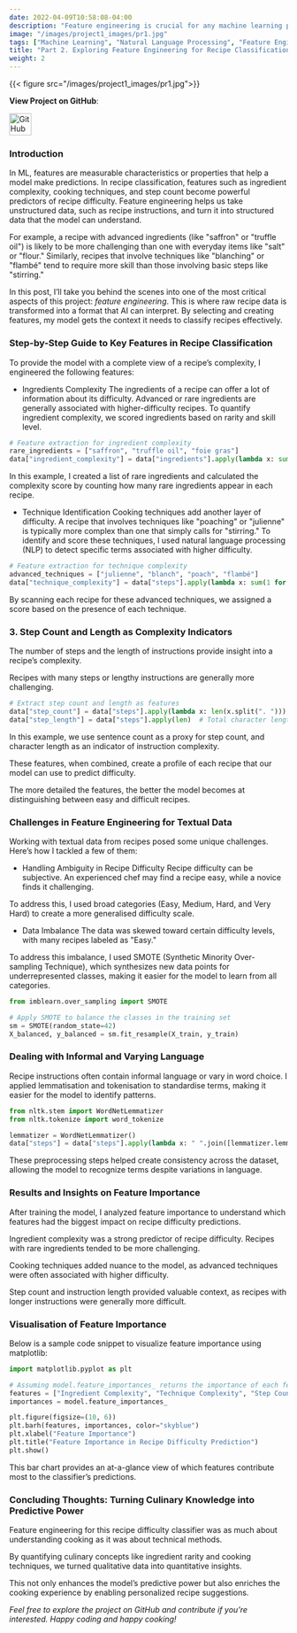 ```yaml
---
date: 2022-04-09T10:58:08-04:00
description: "Feature engineering is crucial for any machine learning project. In the second blog, I discuss how I extracted meaningful features from recipe data to help the AI model better understand cooking complexity. This blog covers the techniques I used to represent ingredients and cooking steps, allowing the model to distinguish between easy and challenging recipes."
image: "/images/project1_images/pr1.jpg"
tags: ["Machine Learning", "Natural Language Processing", "Feature Engineering", "Recipe Classification", "Random Forest", "AI in Cooking", "LIME Interpretability", "Text Processing", "Python for Machine Learning"]
title: "Part 2. Exploring Feature Engineering for Recipe Classification: How AI Understands Cooking Complexity."
weight: 2
---
```

{{< figure src="/images/project1_images/pr1.jpg">}}


**View Project on GitHub**: 

<a href="https://github.com/drnsmith/AI-Recipe-Classifier" target="_blank">
    <img src="/images/github.png" alt="GitHub" style="width:40px; height:40px; vertical-align: middle;">
  </a>

### Introduction
In ML, features are measurable characteristics or properties that help a model make predictions. In recipe classification, features such as ingredient complexity, cooking techniques, and step count become powerful predictors of recipe difficulty. Feature engineering helps us take unstructured data, such as recipe instructions, and turn it into structured data that the model can understand. 

For example, a recipe with advanced ingredients (like "saffron" or "truffle oil") is likely to be more challenging than one with everyday items like "salt" or "flour." Similarly, recipes that involve techniques like "blanching" or "flambé" tend to require more skill than those involving basic steps like "stirring." 

In this post, I’ll take you behind the scenes into one of the most critical aspects of this project: *feature engineering*. This is where raw recipe data is transformed into a format that AI can interpret. By selecting and creating features, my model gets the context it needs to classify recipes effectively.


### Step-by-Step Guide to Key Features in Recipe Classification
To provide the model with a complete view of a recipe’s complexity, I engineered the following features:

 - Ingredients Complexity
The ingredients of a recipe can offer a lot of information about its difficulty.  Advanced or rare ingredients are generally associated with higher-difficulty recipes. 
To quantify ingredient complexity, we scored ingredients based on rarity and skill level.

```python
# Feature extraction for ingredient complexity
rare_ingredients = ["saffron", "truffle oil", "foie gras"]
data["ingredient_complexity"] = data["ingredients"].apply(lambda x: sum(1 for i in rare_ingredients if i in x))
```
In this example, I created a list of rare ingredients and calculated the complexity score by counting how many rare ingredients appear in each recipe.

 - Technique Identification
Cooking techniques add another layer of difficulty. A recipe that involves techniques like "poaching" or "julienne" is typically more complex than one that simply calls for "stirring." To identify and score these techniques, I used natural language processing (NLP) to detect specific terms associated with higher difficulty.

```python
# Feature extraction for technique complexity
advanced_techniques = ["julienne", "blanch", "poach", "flambé"]
data["technique_complexity"] = data["steps"].apply(lambda x: sum(1 for technique in advanced_techniques if technique in x))
```
By scanning each recipe for these advanced techniques, we assigned a score based on the presence of each technique.

### 3. Step Count and Length as Complexity Indicators
The number of steps and the length of instructions provide insight into a recipe’s complexity. 

Recipes with many steps or lengthy instructions are generally more challenging.

```python
# Extract step count and length as features
data["step_count"] = data["steps"].apply(lambda x: len(x.split(". ")))  # Count sentences as steps
data["step_length"] = data["steps"].apply(len)  # Total character length of the steps
```
In this example, we use sentence count as a proxy for step count, and character length as an indicator of instruction complexity.

These features, when combined, create a profile of each recipe that our model can use to predict difficulty. 

The more detailed the features, the better the model becomes at distinguishing between easy and difficult recipes.

### Challenges in Feature Engineering for Textual Data
Working with textual data from recipes posed some unique challenges. Here’s how I tackled a few of them:

 - Handling Ambiguity in Recipe Difficulty
Recipe difficulty can be subjective. An experienced chef may find a recipe easy, while a novice finds it challenging. 

To address this, I used broad categories (Easy, Medium, Hard, and Very Hard) to create a more generalised difficulty scale.

 - Data Imbalance
The data was skewed toward certain difficulty levels, with many recipes labeled as "Easy." 

To address this imbalance, I used SMOTE (Synthetic Minority Over-sampling Technique), which synthesizes new data points for underrepresented classes, making it easier for the model to learn from all categories.

```python
from imblearn.over_sampling import SMOTE

# Apply SMOTE to balance the classes in the training set
sm = SMOTE(random_state=42)
X_balanced, y_balanced = sm.fit_resample(X_train, y_train)
```
### Dealing with Informal and Varying Language
Recipe instructions often contain informal language or vary in word choice. I applied lemmatisation and tokenisation to standardise terms, making it easier for the model to identify patterns.

```python
from nltk.stem import WordNetLemmatizer
from nltk.tokenize import word_tokenize

lemmatizer = WordNetLemmatizer()
data["steps"] = data["steps"].apply(lambda x: " ".join([lemmatizer.lemmatize(word) for word in word_tokenize(x)]))
```
These preprocessing steps helped create consistency across the dataset, allowing the model to recognize terms despite variations in language.

### Results and Insights on Feature Importance
After training the model, I analyzed feature importance to understand which features had the biggest impact on recipe difficulty predictions.

Ingredient complexity was a strong predictor of recipe difficulty. Recipes with rare ingredients tended to be more challenging.

Cooking techniques added nuance to the model, as advanced techniques were often associated with higher difficulty.

Step count and instruction length provided valuable context, as recipes with longer instructions were generally more difficult.

### Visualisation of Feature Importance
Below is a sample code snippet to visualize feature importance using matplotlib:

```python
import matplotlib.pyplot as plt

# Assuming model.feature_importances_ returns the importance of each feature
features = ["Ingredient Complexity", "Technique Complexity", "Step Count", "Step Length"]
importances = model.feature_importances_

plt.figure(figsize=(10, 6))
plt.barh(features, importances, color="skyblue")
plt.xlabel("Feature Importance")
plt.title("Feature Importance in Recipe Difficulty Prediction")
plt.show()
```
This bar chart provides an at-a-glance view of which features contribute most to the classifier’s predictions.

### Concluding Thoughts: Turning Culinary Knowledge into Predictive Power
Feature engineering for this recipe difficulty classifier was as much about understanding cooking as it was about technical methods. 

By quantifying culinary concepts like ingredient rarity and cooking techniques, we turned qualitative data into quantitative insights. 

This not only enhances the model’s predictive power but also enriches the cooking experience by enabling personalized recipe suggestions.


*Feel free to explore the project on GitHub and contribute if you’re interested. Happy coding and happy cooking!*